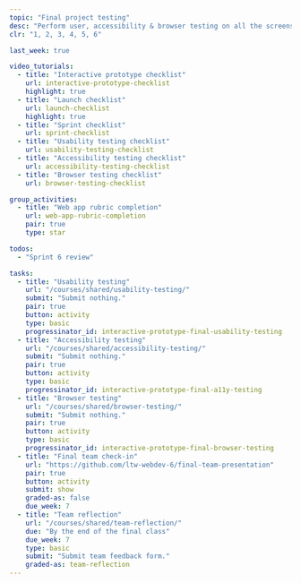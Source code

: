 ```yaml
---
topic: "Final project testing"
desc: "Perform user, accessibility & browser testing on all the screens of another team’s application design."
clr: "1, 2, 3, 4, 5, 6"

last_week: true

video_tutorials:
  - title: "Interactive prototype checklist"
    url: interactive-prototype-checklist
    highlight: true
  - title: "Launch checklist"
    url: launch-checklist
    highlight: true
  - title: "Sprint checklist"
    url: sprint-checklist
  - title: "Usability testing checklist"
    url: usability-testing-checklist
  - title: "Accessibility testing checklist"
    url: accessibility-testing-checklist
  - title: "Browser testing checklist"
    url: browser-testing-checklist

group_activities:
  - title: "Web app rubric completion"
    url: web-app-rubric-completion
    pair: true
    type: star

todos:
  - "Sprint 6 review"

tasks:
  - title: "Usability testing"
    url: "/courses/shared/usability-testing/"
    submit: "Submit nothing."
    pair: true
    button: activity
    type: basic
    progressinator_id: interactive-prototype-final-usability-testing
  - title: "Accessibility testing"
    url: "/courses/shared/accessibility-testing/"
    submit: "Submit nothing."
    pair: true
    button: activity
    type: basic
    progressinator_id: interactive-prototype-final-a11y-testing
  - title: "Browser testing"
    url: "/courses/shared/browser-testing/"
    submit: "Submit nothing."
    pair: true
    button: activity
    type: basic
    progressinator_id: interactive-prototype-final-browser-testing
  - title: "Final team check-in"
    url: "https://github.com/ltw-webdev-6/final-team-presentation"
    pair: true
    button: activity
    submit: show
    graded-as: false
    due_week: 7
  - title: "Team reflection"
    url: "/courses/shared/team-reflection/"
    due: "By the end of the final class"
    due_week: 7
    type: basic
    submit: "Submit team feedback form."
    graded-as: team-reflection
---
```

